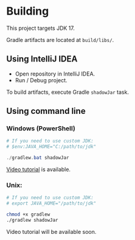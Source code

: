 # Building

This project targets JDK 17.

Gradle artifacts are located at `build/libs/`. 

## Using IntelliJ IDEA

* Open repository in IntelliJ IDEA.
* Run / Debug project.

To build artifacts, execute Gradle `shadowJar` task.

## Using command line

### Windows (PowerShell)

```powershell
# If you need to use custom JDK:
# $env:JAVA_HOME="C:/path/to/jdk"

./gradlew.bat shadowJar
```

[Video tutorial](https://youtu.be/U7vZMEbxYh8) is available.

### Unix:
```bash
# If you need to use custom JDK:
# export JAVA_HOME="/path/to/jdk"

chmod +x gradlew
./gradlew shadowJar
```

Video tutorial will be available soon.
